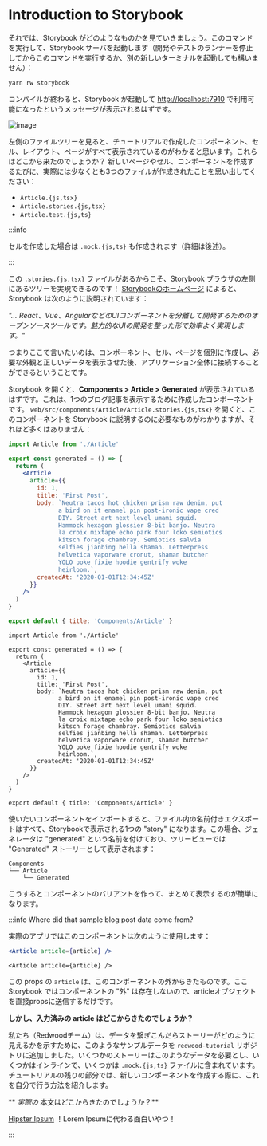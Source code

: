 # Introduction to Storybook

<!--
Let's see what this Storybook thing is all about. Run this command to start up the Storybook server (you could stop your dev or test runners and then run this, or start another new terminal instance):
-->

それでは、Storybook がどのようなものかを見ていきましょう。このコマンドを実行して、Storybook サーバを起動します（開発やテストのランナーを停止してからこのコマンドを実行するか、別の新しいターミナルを起動しても構いません）：

```bash
yarn rw storybook
```

<!--
After some compiling you should get a message saying that Storybook has started and it's available at [http://localhost:7910](http://localhost:7910)
-->

コンパイルが終わると、Storybook が起動して [http://localhost:7910](http://localhost:7910) で利用可能になったというメッセージが表示されるはずです。

![image](https://user-images.githubusercontent.com/300/153311732-21a62ee8-5bdf-45b7-b163-35a5ec0ce318.png)

<!--
If you poke around at the file tree on the left you'll see all of the components, cells, layouts and pages we created during the tutorial. Where did they come from? You may recall that every time we generated a new page/cell/component we actually created at least *three* files:
-->

左側のファイルツリーを見ると、チュートリアルで作成したコンポーネント、セル、レイアウト、ページがすべて表示されているのがわかると思います。これらはどこから来たのでしょうか？
新しいページやセル、コンポーネントを作成するたびに、実際には少なくとも3つのファイルが作成されたことを思い出してください：

* `Article.{js,tsx}`
* `Article.stories.{js,tsx}`
* `Article.test.{js,ts}`

:::info

<!--
If you generated a cell then you also got a `.mock.{js,ts}` file (more on those later).
-->

セルを作成した場合は `.mock.{js,ts}` も作成されます（詳細は後述）。

:::

<!--
Those `.stories.{js,tsx}` files are what makes the tree on the left side of the Storybook browser possible! From their [homepage](https://storybook.js.org/), Storybook describes itself as:
-->

この `.stories.{js,tsx}` ファイルがあるからこそ、Storybook ブラウザの左側にあるツリーを実現できるのです！ [Storybookのホームページ](https://storybook.js.org/) によると、Storybook は次のように説明されています：

<!--
*"...an open source tool for developing UI components in isolation for React, Vue, Angular, and more. It makes building stunning UIs organized and efficient."*
-->

*"... React、Vue、AngularなどのUIコンポーネントを分離して開発するためのオープンソースツールです。魅力的なUIの開発を整った形で効率よく実現します。"*

<!--
So, the idea here is that you can build out your components/cells/pages in isolation, get them looking the way you want and displaying the correct data, then plug them into your full application.
-->

つまりここで言いたいのは、コンポーネント、セル、ページを個別に作成し、必要な外観と正しいデータを表示させた後、アプリケーション全体に接続することができるということです。

<!--
When Storybook opened it should have opened **Components > Article > Generated** which is the generated component we created to display a single blog post. If you open `web/src/components/Article/Article.stories.{js,tsx}` you'll see what it takes to explain this component to Storybook, and it isn't much:
-->

Storybook を開くと、**Components > Article > Generated** が表示されているはずです。これは、1つのブログ記事を表示するために作成したコンポーネントです。
`web/src/components/Article/Article.stories.{js,tsx}` を開くと、このコンポーネントを Storybook に説明するのに必要なものがわかりますが、それほど多くはありません：

<Tabs groupId="js-ts">
<TabItem value="js" label="JavaScript">

```jsx title="web/src/components/Article/Article.stories.js"
import Article from './Article'

export const generated = () => {
  return (
    <Article
      article={{
        id: 1,
        title: 'First Post',
        body: `Neutra tacos hot chicken prism raw denim, put
              a bird on it enamel pin post-ironic vape cred
              DIY. Street art next level umami squid.
              Hammock hexagon glossier 8-bit banjo. Neutra
              la croix mixtape echo park four loko semiotics
              kitsch forage chambray. Semiotics salvia
              selfies jianbing hella shaman. Letterpress
              helvetica vaporware cronut, shaman butcher
              YOLO poke fixie hoodie gentrify woke
              heirloom.`,
        createdAt: '2020-01-01T12:34:45Z'
      }}
    />
  )
}

export default { title: 'Components/Article' }
```

</TabItem>
<TabItem value="ts" label="TypeScript">

```tsx title="web/src/components/Article/Article.stories.tsx"
import Article from './Article'

export const generated = () => {
  return (
    <Article
      article={{
        id: 1,
        title: 'First Post',
        body: `Neutra tacos hot chicken prism raw denim, put
              a bird on it enamel pin post-ironic vape cred
              DIY. Street art next level umami squid.
              Hammock hexagon glossier 8-bit banjo. Neutra
              la croix mixtape echo park four loko semiotics
              kitsch forage chambray. Semiotics salvia
              selfies jianbing hella shaman. Letterpress
              helvetica vaporware cronut, shaman butcher
              YOLO poke fixie hoodie gentrify woke
              heirloom.`,
        createdAt: '2020-01-01T12:34:45Z'
      }}
    />
  )
}

export default { title: 'Components/Article' }
```

</TabItem>
</Tabs>

<!--
You import the component you want to use and then all of the named exports in the file will be a single "story" as displayed in Storybook. In this case the generator named it "generated" which shows as the "Generated" story in the tree view:
-->

使いたいコンポーネントをインポートすると、ファイル内の名前付きエクスポートはすべて、Storybookで表示される1つの "story" になります。この場合、ジェネレータは "generated" という名前を付けており、ツリービューでは "Generated" ストーリーとして表示されます：

```
Components
└── Article
    └── Generated
```

<!--
This makes it easy to create variants of your component and have them all displayed together.
-->

こうするとコンポーネントのバリアントを作って、まとめて表示するのが簡単になります。

:::info Where did that sample blog post data come from?

<!--
In your actual app you'd use this component like so:
-->

実際のアプリではこのコンポーネントは次のように使用します：

<Tabs groupId="js-ts">
<TabItem value="js" label="JavaScript">

```jsx
<Article article={article} />
```

</TabItem>
<TabItem value="ts" label="TypeScript">

```tsx
<Article article={article} />
```

</TabItem>
</Tabs>

<!--
Where the `article` in that prop comes from somewhere outside of this component. Here in Storybook there is no "outside" of this component, so we just send the article object into the prop directly.
-->

この props の `article` は、このコンポーネントの外からきたものです。ここ Storybook ではコンポーネントの "外" は存在しないので、articleオブジェクトを直接propsに送信するだけです。

<!--
**But where did the pre-filled article data come from?**
-->

**しかし、入力済みの article はどこからきたのでしょうか？**

<!--
We (the Redwood team) added that to the story in the `redwood-tutorial` repo to show you what a story might look like after you hook up some sample data. Several of the stories need data like this, some inline and some in those `.mock.{js,ts}` files. The rest of the tutorial will be showing you how to do this yourself with new components as you create them.
-->

私たち（Redwoodチーム）は、データを繋ぎこんだらストーリーがどのように見えるかを示すために、このようなサンプルデータを `redwood-tutorial` リポジトリに追加しました。いくつかのストーリーはこのようなデータを必要とし、いくつかはインラインで、いくつかは `.mock.{js,ts}` ファイルに含まれています。チュートリアルの残りの部分では、新しいコンポーネントを作成する際に、これを自分で行う方法を紹介します。

<!--
**Where did the *actual* text in the body come from?**
-->

** *実際の* 本文はどこからきたのでしょうか？**

<!--
[Hipster Ipsum](https://hipsum.co/), a fun alternative to Lorem Ipsum filler text!
-->

[Hipster Ipsum](https://hipsum.co/) ！Lorem Ipsumに代わる面白いやつ！

:::
